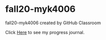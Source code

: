 # fall20-myk4006
fall20-myk4006 created by GitHub Classroom

Click [Here](https://bu-ie-360.github.io/fall20-myk4006) to see my progress journal. 
